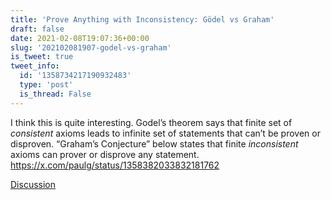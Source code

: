 ```yaml
---
title: 'Prove Anything with Inconsistency: Gödel vs Graham'
draft: false
date: 2021-02-08T19:07:36+00:00
slug: '202102081907-godel-vs-graham'
is_tweet: true
tweet_info:
  id: '1358734217190932483'
  type: 'post'
  is_thread: False
---
```




I think this is quite interesting. Godel’s theorem says that finite set of *consistent* axioms leads to infinite set of statements that can’t be proven or disproven. “Graham’s Conjecture” below states that finite *inconsistent* axioms can prover or disprove any statement. <https://x.com/paulg/status/1358382033832181762>

[Discussion](https://x.com/sytelus/status/1358734217190932483)
